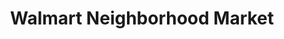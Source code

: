 ---
title: "Walmart Neighborhood Market"
url: /orlando/walmart-neighborhood-market/
shop: Supermarkt
---